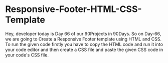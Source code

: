 # Responsive-Footer-HTML-CSS-Template
Hey, developer today is Day 66 of our 90Projects in 90Days. So on Day-66, we are going to Create a Responsive Footer template using HTML and CSS.  To run the given code firstly you have to copy the HTML code and run it into your code editor and then create a CSS file and paste the given CSS code in your code's CSS file.
